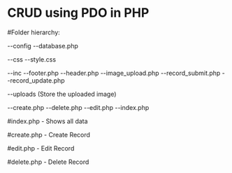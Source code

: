 ﻿# CRUD using PDO in PHP
 
#Folder hierarchy:

  --config
    --database.php
    
    
  --css
    --style.css
    
  --inc
    --footer.php
    --header.php
    --image_upload.php
    --record_submit.php
    --record_update.php
    
  --uploads
    (Store the uploaded image)
    
  --create.php
  --delete.php
  --edit.php
  --index.php
 
 #index.php - Shows all data 
 
 #create.php - Create Record 
 
 #edit.php - Edit Record 
 
 #delete.php - Delete Record
 
 
